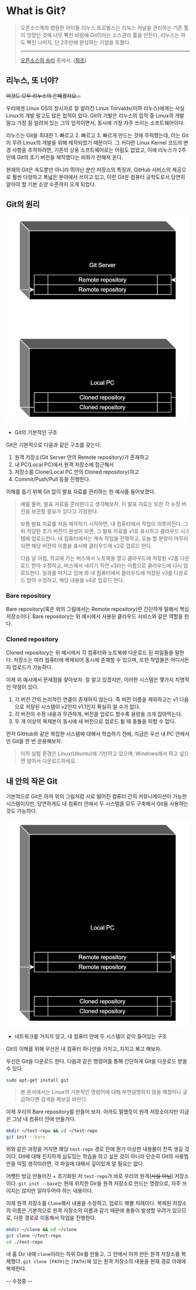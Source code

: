# What is Git?

> 오픈소스계의 영원한 아이돌 리누스 토르발스는 리눅스 커널을 관리하는 기존 툴이 엉망인 것에 너무 빡친 바람에 Git이라는 소스관리 툴을 만든다. 리누스는 하도 빡친 나머지, 단 2주만에 완성하는 기염을 토했다.
>
> ---
> [오픈소스의 승리](https://sangminpark.blog/2013/04/22/%ec%98%a4%ed%94%88%ec%86%8c%ec%8a%a4%ec%9d%98-%ec%8a%b9%eb%a6%ac/) 중에서. ([참조](https://namu.wiki/w/Git))

## 리누스, 또 너야?
~~이것도 모두 리누스의 은혜겠지요...~~

우리에겐 Linux OS의 창시자로 잘 알려진 Linus Torvalds(이하 리누스)에게는 사실 Linux의 개발 말고도 많은 업적이 있다. Git의 기발은 리누스의 업적 중 Linux의 개발 말고 가장 잘 알려져 있는 그의 업적이면서, 동시에 가장 자주 쓰이는 소프트웨어이다.

리누스는 Git을 최대한 1. 빠르고 2. 빠르고 3. 빠르게 만드는 것에 주력했는데, 이는 Git이 무려 Linux의 개발을 위해 제작되었기 때문이다. 그 커다란 Linux Kernel 코드의 변경 사항을 추적하려면, 기존의 상용 소프트웨어로는 어림도 없었고, 이에 리누스가 2주만에 Git의 초기 버전을 제작했다는 비화가 전해져 온다.

현재의 Git은 속도뿐만 아니라 뛰어난 분산 저장소의 특징과, GitHub 서비스의 제공으로 훨씬 다양하고 폭넓은 분야에서 쓰이고 있고, 이런 Git은 컴퓨터 공학도로서 당연히 알아야 할 기본 소양 수준까지 오게 되었다.

## Git의 원리

![](./res/image01.svg)
- Git의 기본적인 구조

Git은 기본적으로 다음과 같은 구조를 갖는다.
1. 원격 저장소(Git Server 안의 Remote repository)가 존재하고
2. 내 PC(Local PC)에서 원격 저장소에 접근해서
3. 저장소를 Clone(Local PC 안의 Cloned repository)하고
4. Commit/Push/Pull 등을 진행한다.

이해를 돕기 위해 Git 없이 발표 자료를 관리하는 한 예시를 들어보겠다.

> 예를 들어, 발표 자료를 준비한다고 생각해보자. 이 발표 자료는 또한 각 수정 버전을 보관할 필요가 있다고 가정한다.
>
> 보통 발표 자료를 처음 제작하기 시작하면, 내 컴퓨터에서 작업이 이루어진다. 그 뒤 적당한 초기 버전이 완성이 되면, 그 발표 자료를 v1로 표시하고 클라우드 시스템에 업로드한다. 내 컴퓨터에서는 계속 작업을 진행하고, 오늘 할 분량이 마무리되면 해당 버전의 이름을 표시해 클라우드에 v2로 업로드 한다.
>
> 다음 날 아침, 학교에 가는 버스에서 노트북을 열고 클라우드에 저장된 v2를 다운로드 받아 수정하고, 버스에서 내리기 직전 v3라는 이름으로 클라우드에 다시 업로드한다. 일과를 마치고 집에 와 내 컴퓨터에서 클라우드에 저장된 v3를 다운로드 받아 수정하고, 해당 내용을 v4로 업로드 한다.
>

### Bare repository

Bare repository(혹은 위의 그림에서는 Remote repository)란 간단하게 말해서 핵심 저장소이다. Bare repository는 위 예시에서 사용된 클라우드 서비스와 같은 역할을 한다.

### Cloned repository

Cloned repository는 위 예시에서 각 컴퓨터와 노트북에 다운로드 된 파일들을 말한다. 저장소는 여러 컴퓨터에 복제되어 동시에 존재할 수 있으며, 또한 작업물은 어디서든지 업로드가 가능하다.

이제 위 예시에서 문제점을 찾아보자. 잘 알고 있겠지만, 이러한 시스템은 몇가지 치명적인 약점이 있다.

1. 각 버전 간의 논리적인 연결이 존재하지 않는다. 즉 버전 이름을 제외하고는 v1 다음으로 저장된 시스템이 v2인지 v1.1인지 확실히 알 수가 없다.
2. 각 버전의 수정 내용과 무관하게, 버전을 업로드 할수록 용량을 크게 잡아먹는다.
3. 두 개 이상의 복제본이 동시에 새 버전으로 업로드 될 때 충돌을 피할 수 없다.

먼저 GitHub와 같은 복잡한 시스템에 대해서 학습하기 전에, 지금은 우선 내 PC 안에서만 Git을 한 번 운용해보자.

> 이하 실험 환경은 Linux(Ubuntu)에 기반하고 있으며, Windows에서 하고 싶으면 알아서 다운로드하세요.
>

## 내 안의 작은 Git

기본적으로 Git은 아까 위의 그림처럼 서로 떨어진 컴퓨터 간의 커뮤니케이션이 가능한 시스템이지만, 당연하게도 내 컴퓨터 안에서 두 시스템을 모두 구축해서 Git을 사용하는 것도 가능하다.

![](./res/image02.svg)
- 네트워크를 거치지 않고, 내 컴퓨터 안에 두 시스템이 같이 들어있는 구조

Git의 이해를 위해 우선은 내 컴퓨터 하나만을 가지고, 지지고 볶고 해보자.

우선은 Git을 다운로드 한다. 다음과 같은 명령어를 통해 간단하게 Git을 다운로드 받을 수 있다.

```sh
sudo apt-get install git
```

> 본 문서에서는 Linux의 기본적인 명령어에 대해 부연설명하지 않을 예정이니 궁금하다면 검색을 해보길 바란다.
>

이제 우리의 Bare repository를 만들어 보자. 아까도 말했듯이 원격 저장소이지만 지금은 그냥 내 컴퓨터 안에 만들거다.

```sh
mkdir ~/test-repo && cd ~/test-repo
git init --bare
```

위와 같은 과정을 거치면 해당 `test-repo` 경로 안에 뭔가 이상한 내용물이 잔뜩 생길 것이다. Git에 대해 진지하게 심도있는 학습을 하고 싶은 것이 아니라 단순히 Git의 사용법만을 익힐 생각이라면, 각 파일에 대해서 깊이있게 알 필요는 없다.

어쨋든 방금 만들어진 + 초기화된 저 `test-repo`가 바로 우리의 원격(~~사실 아님~~) 저장소이다. `git init --bare`는 현재 위치한 Dir을 원격 저장소로 만드는 명령으로, 자주 쓰이지는 않지만 알아두어야 하는 내용이다.

이제 원격 저장소를 `Clone`해서 내용을 수정하고, 업로드 해볼 차례이다. 복제된 저장소의 이름은 기본적으로 원격 저장소의 이름과 같기 때문에 충돌이 발생할 우려가 있으므로, 다른 경로로 이동해서 작업을 진행한다.

```sh
mkdir ~/clone && cd ~/clone
git clone ~/test-repo
cd ./test-repo
```

내 홈 Dir 내에 `clone`이라는 하위 Dir를 만들고, 그 안에서 아까 만든 원격 저장소를 복제했다. `git clone [PATH]`는 `[PATH]`에 있는 원격 저장소의 내용을 현재 경로 아래에 복제한다.

-- 수정중 --